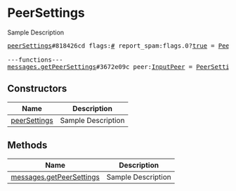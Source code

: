 # PeerSettings

Sample Description

<pre>
<a href="../constructor/peerSettings">peerSettings</a>#818426cd flags:<a href="../type/#.md">#</a> report_spam:flags.0?<a href="../type/true.md">true</a> = <a href="../type/PeerSettings.md">PeerSettings</a>;

---functions---
<a href="../method/messages.getPeerSettings">messages.getPeerSettings</a>#3672e09c peer:<a href="../type/InputPeer.md">InputPeer</a> = <a href="../type/PeerSettings.md">PeerSettings</a>;
</pre>

## Constructors

| Name | Description |
|------|-------------|
| [peerSettings](../constructor/peerSettings.md) | Sample Description |

## Methods

| Name | Description |
|------|-------------|
| [messages.getPeerSettings](../method/messages.getPeerSettings.md) | Sample Description |
